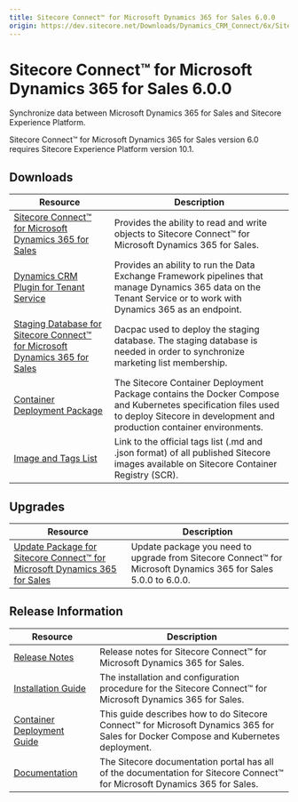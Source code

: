 ```yaml
---
title: Sitecore Connect™ for Microsoft Dynamics 365 for Sales 6.0.0
origin: https://dev.sitecore.net/Downloads/Dynamics_CRM_Connect/6x/Sitecore_Connect_for_Microsoft_Dynamics_365_for_Sales_600
---
```


# Sitecore Connect™ for Microsoft Dynamics 365 for Sales 6.0.0

Synchronize data between Microsoft Dynamics 365 for Sales and Sitecore Experience Platform.

  <Alert variant='warning' mb={4}>
    <AlertIcon />
    Sitecore Connect™ for Microsoft Dynamics 365 for Sales version 6.0 requires Sitecore Experience Platform version 10.1.
  </Alert>
  

## Downloads

 | Resource | Description |
 | --- | --- |
 | [Sitecore Connect™ for Microsoft Dynamics 365 for Sales](https://sitecoredev.azureedge.net/~/media/E0424DDD5536423E81E2436769C19A79.ashx?date=20210611T135948) | Provides the ability to read and write objects to Sitecore Connect™ for Microsoft Dynamics 365 for Sales. |
 | [Dynamics CRM Plugin for Tenant Service](https://sitecoredev.azureedge.net/~/media/2BB986C7C3C841609EC9DA50A9898DA0.ashx?date=20210611T140026) | Provides an ability to run the Data Exchange Framework pipelines that manage Dynamics 365 data on the Tenant Service or to work with Dynamics 365 as an endpoint. |
 | [Staging Database for Sitecore Connect™ for Microsoft Dynamics 365 for Sales](https://sitecoredev.azureedge.net/~/media/346CCF1B3FF1404198945A191EF7347E.ashx?date=20210611T140108) | Dacpac used to deploy the staging database. The staging database is needed in order to synchronize marketing list membership. |
 | [Container Deployment Package](https://github.com/Sitecore/container-deployment/releases/tag/dcrm%2F6.0.0.01474.70) | The Sitecore Container Deployment Package contains the Docker Compose and Kubernetes specification files used to deploy Sitecore in development and production container environments. |
 | [Image and Tags List](https://github.com/Sitecore/docker-images/tree/master/tags) | Link to the official tags list (.md and .json format) of all published Sitecore images available on Sitecore Container Registry (SCR). |

## Upgrades

 | Resource | Description |
 | --- | --- |
 | [Update Package for Sitecore Connect™ for Microsoft Dynamics 365 for Sales](https://sitecoredev.azureedge.net/~/media/E56624CE8FE34203AD87963FB244779C.ashx?date=20210611T140144) | Update package you need to upgrade from Sitecore Connect™ for Microsoft Dynamics 365 for Sales 5.0.0 to 6.0.0. |

## Release Information

 | Resource | Description |
 | --- | --- |
 | [Release Notes](https://dev.sitecore.net:443/downloads/Dynamics%20CRM%20Connect/6x/Sitecore%20Connect%20for%20Microsoft%20Dynamics%20365%20for%20Sales%20600/Release%20Notes) | Release notes for Sitecore Connect™ for Microsoft Dynamics 365 for Sales. |
 | [Installation Guide](https://sitecoredev.azureedge.net/~/media/1CF42439E71F49D1AB0A99E22198053E.ashx?date=20210611T140343) | The installation and configuration procedure for the Sitecore Connect™ for Microsoft Dynamics 365 for Sales. |
 | [Container Deployment Guide](https://sitecoredev.azureedge.net/~/media/8E7022D94F39477EAA4791D20E78C66D.ashx?date=20210611T140401) | This guide describes how to do Sitecore Connect™ for Microsoft Dynamics 365 for Sales for Docker Compose and Kubernetes deployment. |
 | [Documentation](https://doc.sitecore.com/developers/dynamics-crm-connect/60/sitecore-connect-for-microsoft-dynamics-365-for-sales/en/sitecore-connect-for-microsoft-dynamics-365-for-sales-configuration-guide.html) | The Sitecore documentation portal has all of the documentation for Sitecore Connect™ for Microsoft Dynamics 365 for Sales. |